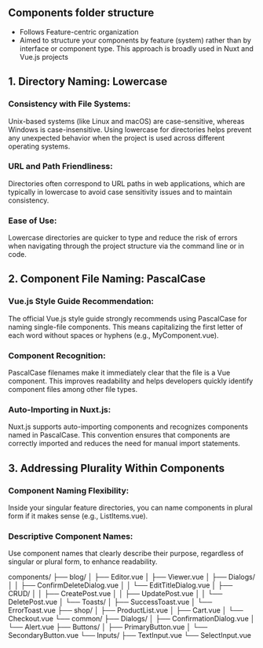 ## Components folder structure
- Follows Feature-centric organization
- Aimed to structure your components by feature (system) rather than by interface or component type. This approach is broadly used in Nuxt and Vue.js projects

## 1. Directory Naming: Lowercase
### Consistency with File Systems:
Unix-based systems (like Linux and macOS) are case-sensitive, whereas Windows is case-insensitive. Using lowercase for directories helps prevent any unexpected behavior when the project is used across different operating systems.
### URL and Path Friendliness:
Directories often correspond to URL paths in web applications, which are typically in lowercase to avoid case sensitivity issues and to maintain consistency.
### Ease of Use:
Lowercase directories are quicker to type and reduce the risk of errors when navigating through the project structure via the command line or in code.

## 2. Component File Naming: PascalCase
### Vue.js Style Guide Recommendation:
The official Vue.js style guide strongly recommends using PascalCase for naming single-file components. This means capitalizing the first letter of each word without spaces or hyphens (e.g., MyComponent.vue).
### Component Recognition:
PascalCase filenames make it immediately clear that the file is a Vue component. This improves readability and helps developers quickly identify component files among other file types.
### Auto-Importing in Nuxt.js:
Nuxt.js supports auto-importing components and recognizes components named in PascalCase. This convention ensures that components are correctly imported and reduces the need for manual import statements.

## 3. Addressing Plurality Within Components
### Component Naming Flexibility:
Inside your singular feature directories, you can name components in plural form if it makes sense (e.g., ListItems.vue).
### Descriptive Component Names:
Use component names that clearly describe their purpose, regardless of singular or plural form, to enhance readability.

components/
├── blog/
│   ├── Editor.vue
│   ├── Viewer.vue
│   ├── Dialogs/
│   │   ├── ConfirmDeleteDialog.vue
│   │   └── EditTitleDialog.vue
│   ├── CRUD/
│   │   ├── CreatePost.vue
│   │   ├── UpdatePost.vue
│   │   └── DeletePost.vue
│   └── Toasts/
│       ├── SuccessToast.vue
│       └── ErrorToast.vue
├── shop/
│   ├── ProductList.vue
│   ├── Cart.vue
│   └── Checkout.vue
└── common/
    ├── Dialogs/
    │   ├── ConfirmationDialog.vue
    │   └── Alert.vue
    ├── Buttons/
    │   ├── PrimaryButton.vue
    │   └── SecondaryButton.vue
    └── Inputs/
        ├── TextInput.vue
        └── SelectInput.vue
